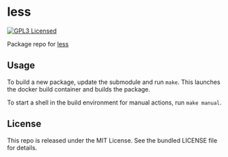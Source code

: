 less
==========

[![GPL3 Licensed](http://img.shields.io/badge/license-GPL2+-green.svg)](https://tldrlegal.com/license/gnu-general-public-license-v3-(gpl-3))

Package repo for [less](http://www.greenwoodsoftware.com/less/index.html)

## Usage

To build a new package, update the submodule and run `make`. This launches the docker build container and builds the package.

To start a shell in the build environment for manual actions, run `make manual`.

## License

This repo is released under the MIT License. See the bundled LICENSE file for details.

